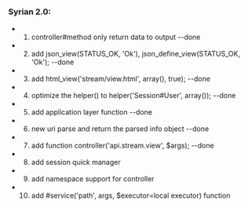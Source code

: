 ### Syrian 2.0: 
* 01. controller#method only return data to output                         --done
* 02. add json_view(STATUS_OK, 'Ok'), json_define_view(STATUS_OK, 'Ok');   --done
* 03. add html_view('stream/view.html', array(), true);                    --done
* 04. optimize the helper() to helper('Session#User', array());            --done
* 05. add application layer function                                       --done
* 06. new uri parse and return the parsed info object                      --done
* 07. add function controller('api.stream.view', $args);                   --done
* 08. add session quick manager
* 09. add namespace support for controller
* 10. add #service('path', args, $executor=local executor) function
